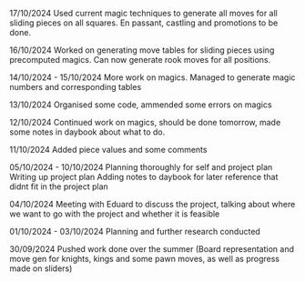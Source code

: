 17/10/2024
Used current magic techniques to generate all moves for all sliding pieces on all squares. En passant, castling and promotions to be done.

16/10/2024
Worked on generating move tables for sliding pieces using precomputed magics. Can now generate rook moves for all positions.

14/10/2024 - 15/10/2024
More work on magics.
Managed to generate magic numbers and corresponding tables

13/10/2024
Organised some code, ammended some errors on magics

12/10/2024
Continued work on magics, should be done tomorrow, made some notes in daybook about what to do.

11/10/2024
Added piece values and some comments

05/10/2024 - 10/10/2024
Planning thoroughly for self and project plan
Writing up project plan
Adding notes to daybook for later reference that didnt fit in the project plan

04/10/2024
Meeting with Eduard to discuss the project, talking about where we want to go with the project and whether it is feasible

01/10/2024 - 03/10/2024
Planning and further research conducted

30/09/2024
Pushed work done over the summer (Board representation and move gen for knights, kings and some pawn moves, as well as progress made on sliders)